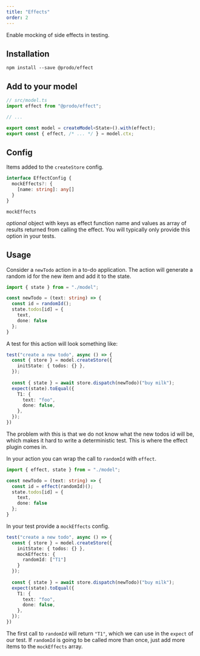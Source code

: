 ```yaml
---
title: "Effects"
order: 2
---
```


Enable mocking of side effects in testing.

## Installation

```shell
npm install --save @prodo/effect
```

## Add to your model

```ts
// src/model.ts
import effect from "@prodo/effect";

// ...

export const model = createModel<State>().with(effect);
export const { effect, /* ... */ } = model.ctx;
```

## Config

Items added to the `createStore` config.

```ts
interface EffectConfig {
  mockEffects?: {
    [name: string]: any[]
  }
}
```

`mockEffects`

_optional_ object with keys as effect function name and values as array of
results returned from calling the effect. You will typically only provide this
option in your tests.

## Usage

Consider a `newTodo` action in a to-do application. The action will generate a
random id for the new item and add it to the state.

```ts
import { state } from = "./model";

const newTodo = (text: string) => {
  const id = randomId();
  state.todos[id] = {
	text,
	done: false
  };
}
```

A test for this action will look something like:

```ts
test("create a new todo", async () => {
  const { store } = model.createStore({
    initState: { todos: {} },
  });
  
  const { state } = await store.dispatch(newTodo)("buy milk");
  expect(state).toEqual({
    T1: {
      text: "foo",
      done: false,
    },
  });
})
```

The problem with this is that we do not know what the new todos id will be,
which makes it hard to write a deterministic test. This is where the effect
plugin comes in.

In your action you can wrap the call to `randomId` with `effect`.

```ts
import { effect, state } from = "./model";

const newTodo = (text: string) => {
  const id = effect(randomId)();
  state.todos[id] = {
	text,
	done: false
  };
}
```

In your test provide a `mockEffects` config.

```ts
test("create a new todo", async () => {
  const { store } = model.createStore({
    initState: { todos: {} },
	mockEffects: {
	  randomId: ["T1"]
	}
  });
  
  const { state } = await store.dispatch(newTodo)("buy milk");
  expect(state).toEqual({
    T1: {
      text: "foo",
      done: false,
    },
  });
})
```

The first call to `randomId` will return `"T1"`, which we can use in the
`expect` of our test. If `randomId` is going to be called more than once, just
add more items to the `mockEffects` array.
